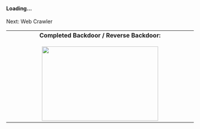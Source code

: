 #### Loading...
<!--Currently working on Backdoor & Reverse Backdoor:-->
Next: Web Crawler
<table>
    <tbody>
        <tr valign="top">
			<td width="30%" align="center">
				<span><strong>Completed Backdoor / Reverse Backdoor:</strong></span><br><br>
				<img height="200px" src="https://media.giphy.com/media/13rQ7rrTrvZXlm/giphy.gif"  width="80%">
			</td>
    </tbody>
</table>
